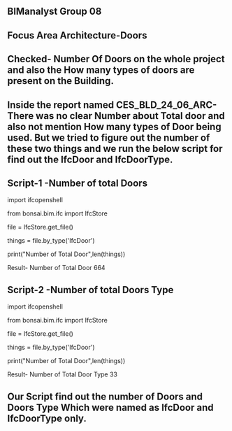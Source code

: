 ## BIManalyst Group 08 

## Focus Area Architecture-Doors

## Checked- Number Of Doors on the whole project and also the How many types of doors are present on the Building.

## Inside the report named CES_BLD_24_06_ARC-There was no clear Number about Total door and also not mention How many types of Door being used. But we tried to figure out the number of these two things and we run the below script for find out the IfcDoor and IfcDoorType.
 
## Script-1 -Number of total Doors

import ifcopenshell

from bonsai.bim.ifc import IfcStore

file = IfcStore.get_file()

things = file.by_type('IfcDoor')

print("Number of Total Door",len(things))

Result- Number of Total Door 664

## Script-2 -Number of total Doors Type

import ifcopenshell

from bonsai.bim.ifc import IfcStore

file = IfcStore.get_file()

things = file.by_type('IfcDoor')

print("Number of Total Door",len(things)) 

Result- Number of Total Door Type 33


## Our Script find out the number of Doors and Doors Type Which  were named as IfcDoor and IfcDoorType only.